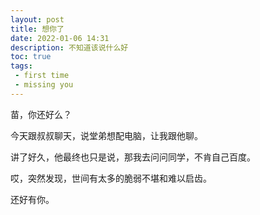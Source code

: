 ```yaml
---
layout: post
title: 想你了
date: 2022-01-06 14:31
description: 不知道该说什么好
toc: true
tags:
 - first time
 - missing you
---
```


苗，你还好么？

今天跟叔叔聊天，说堂弟想配电脑，让我跟他聊。

讲了好久，他最终也只是说，那我去问问同学，不肯自己百度。

哎，突然发现，世间有太多的脆弱不堪和难以启齿。

还好有你。
